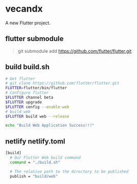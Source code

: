 # vecandx

A new Flutter project.

## flutter submodule
> git submodule add https://github.com/flutter/flutter.git


## build  build.sh
```bash
# Get flutter
# git clone https://github.com/flutter/flutter.git
FLUTTER=flutter/bin/flutter
# Configure flutter
$FLUTTER channel beta
$FLUTTER upgrade
$FLUTTER config --enable-web
# build web
$FLUTTER build web --release

echo "Build Web Application Success!!!"
```

## netlify  netlify.toml

```bash
[build]
  # Our Flutter Web build command
  command = "./build.sh"

  # The relative path to the directory to be published
  publish = "build/web"

```